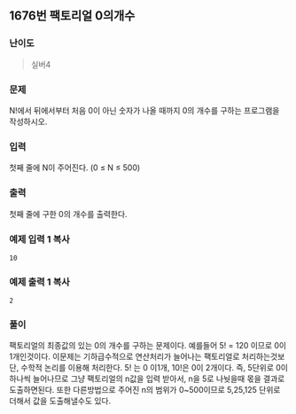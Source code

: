 ## 1676번 팩토리얼 0의개수

### 난이도

> 실버4

### 문제

N!에서 뒤에서부터 처음 0이 아닌 숫자가 나올 때까지 0의 개수를 구하는 프로그램을 작성하시오.

### 입력

첫째 줄에 N이 주어진다. (0 ≤ N ≤ 500)

### 출력

첫째 줄에 구한 0의 개수를 출력한다.

### 예제 입력 1 복사

```
10
```

### 예제 출력 1 복사

```
2
```

### 풀이

팩토리얼의 최종값의 있는 0의 개수를 구하는 문제이다.
예를들어 5! = 120 이므로 0이 1개인것이다.
이문제는 기하급수적으로 연산처리가 늘어나는 팩토리얼로 처리하는것보단, 수학적 논리를 이용해 처리한다.
5! 는 0 이1개, 10!은 0이 2개이다. 즉, 5단위로 0이 하나씩 늘어나므로 그냥 팩토리얼의 n값을 입력 받아서, n을 5로 나눳을때
몫을 결과로 도출하면된다.
또한 다른방법으로 주어진 n의 범위가 0~500이므로
5,25,125 단위로 더해서 값을 도출해낼수도 있다.
